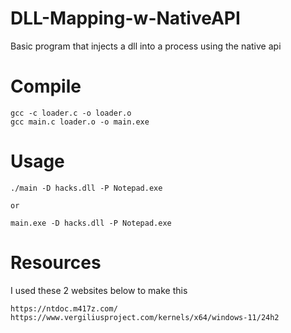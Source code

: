 # DLL-Mapping-w-NativeAPI
Basic program that injects a dll into a process using the native api

# Compile
```
gcc -c loader.c -o loader.o
gcc main.c loader.o -o main.exe
```

# Usage

```
./main -D hacks.dll -P Notepad.exe

or

main.exe -D hacks.dll -P Notepad.exe
```

# Resources
I used these 2 websites below to make this
```
https://ntdoc.m417z.com/
https://www.vergiliusproject.com/kernels/x64/windows-11/24h2
```
